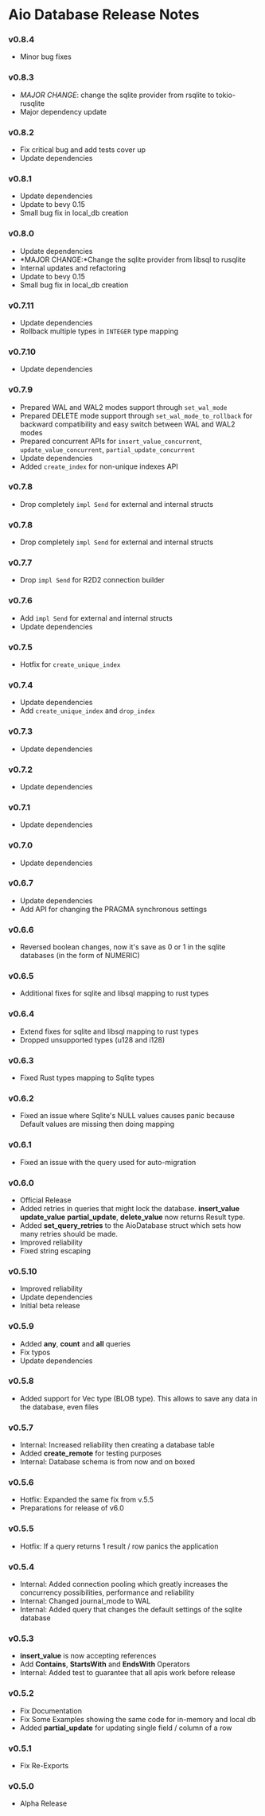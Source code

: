 # Aio Database Release Notes

### v0.8.4
- Minor bug fixes

### v0.8.3
- *MAJOR CHANGE*: change the sqlite provider from rsqlite to tokio-rusqlite
- Major dependency update

### v0.8.2
- Fix critical bug and add tests cover up
- Update dependencies

### v0.8.1
- Update dependencies
- Update to bevy 0.15
- Small bug fix in local_db creation

### v0.8.0
- Update dependencies
- *MAJOR CHANGE:*Change the sqlite provider from libsql to rusqlite
- Internal updates and refactoring
- Update to bevy 0.15
- Small bug fix in local_db creation

### v0.7.11
- Update dependencies
- Rollback multiple types in `INTEGER` type mapping

### v0.7.10
- Update dependencies

### v0.7.9
- Prepared WAL and WAL2 modes support through `set_wal_mode`
- Prepared DELETE mode support through `set_wal_mode_to_rollback` for backward compatibility and easy switch between WAL and WAL2 modes
- Prepared concurrent APIs for `insert_value_concurrent`, `update_value_concurrent`, `partial_update_concurrent`
- Update dependencies
- Added `create_index` for non-unique indexes API

### v0.7.8
- Drop completely `impl Send` for external and internal structs

### v0.7.8
- Drop completely `impl Send` for external and internal structs

### v0.7.7
- Drop `impl Send` for R2D2 connection builder

### v0.7.6
- Add `impl Send` for external and internal structs
- Update dependencies

### v0.7.5
- Hotfix for `create_unique_index`

### v0.7.4
- Update dependencies
- Add `create_unique_index` and `drop_index`

### v0.7.3
- Update dependencies

### v0.7.2
- Update dependencies

### v0.7.1
- Update dependencies

### v0.7.0
- Update dependencies

### v0.6.7
- Update dependencies
- Add API for changing the PRAGMA synchronous settings

### v0.6.6
- Reversed boolean changes, now it's save as 0 or 1 in the sqlite databases (in the form of NUMERIC)

### v0.6.5
- Additional fixes for sqlite and libsql mapping to rust types

### v0.6.4
- Extend fixes for sqlite and libsql mapping to rust types
- Dropped unsupported types (u128 and i128)

### v0.6.3
- Fixed Rust types mapping to Sqlite types

### v0.6.2
- Fixed an issue where Sqlite's NULL values causes panic because Default values are missing then doing mapping

### v0.6.1
- Fixed an issue with the query used for auto-migration

### v0.6.0
- Official Release
- Added retries in queries that might lock the database. **insert_value** **update_value** **partial_update**, **delete_value** now returns Result type. 
- Added **set_query_retries** to the AioDatabase struct which sets how many retries should be made.
- Improved reliability
- Fixed string escaping

### v0.5.10
- Improved reliability
- Update dependencies
- Initial beta release

### v0.5.9
- Added **any**, **count** and **all** queries
- Fix typos
- Update dependencies

### v0.5.8
- Added support for Vec<u8> type (BLOB type). This allows to save any data in the database, even files

### v0.5.7
- Internal: Increased reliability then creating a database table
- Added **create_remote** for testing purposes
- Internal: Database schema is from now and on boxed

### v0.5.6
- Hotfix: Expanded the same fix from v.5.5
- Preparations for release of v6.0

### v0.5.5
- Hotfix: If a query returns 1 result / row panics the application 

### v0.5.4
- Internal: Added connection pooling which greatly increases the concurrency possibilities, performance and reliability
- Internal: Changed journal_mode to WAL
- Internal: Added query that changes the default settings of the sqlite database

### v0.5.3
- **insert_value** is now accepting references
- Add **Contains**, **StartsWith** and **EndsWith** Operators
- Internal: Added test to guarantee that all apis work before release

### v0.5.2 
- Fix Documentation
- Fix Some Examples showing the same code for in-memory and local db
- Added **partial_update** for updating single field / column of a row

### v0.5.1
- Fix Re-Exports

### v0.5.0
- Alpha Release